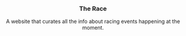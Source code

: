 <div id="top"></div>
<!-- PROJECT LOGO -->
<br />
<div align="center">

  <h3 align="center">The Race</h3>

  <p align="center">
    A website that curates all the info about racing events happening at the moment.
    
  </p>
</div>


  
